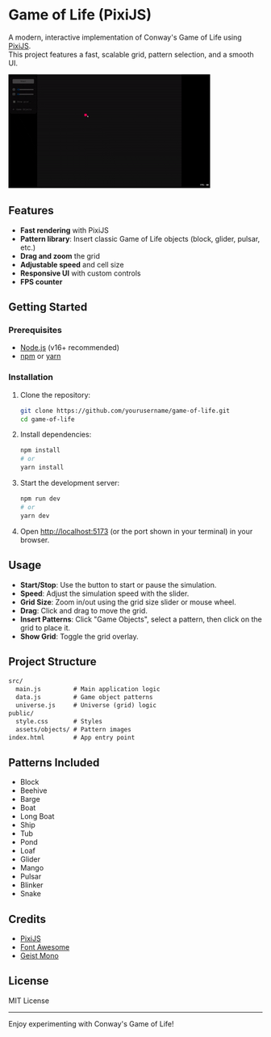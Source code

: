 # Game of Life (PixiJS)

A modern, interactive implementation of Conway's Game of Life using [PixiJS](https://pixijs.com/).  
This project features a fast, scalable grid, pattern selection, and a smooth UI.

![Game of Life Demo](public/demo.gif)

## Features

- **Fast rendering** with PixiJS
- **Pattern library**: Insert classic Game of Life objects (block, glider, pulsar, etc.)
- **Drag and zoom** the grid
- **Adjustable speed** and cell size
- **Responsive UI** with custom controls
- **FPS counter**

## Getting Started

### Prerequisites

- [Node.js](https://nodejs.org/) (v16+ recommended)
- [npm](https://www.npmjs.com/) or [yarn](https://yarnpkg.com/)

### Installation

1. Clone the repository:
    ```sh
    git clone https://github.com/yourusername/game-of-life.git
    cd game-of-life
    ```

2. Install dependencies:
    ```sh
    npm install
    # or
    yarn install
    ```

3. Start the development server:
    ```sh
    npm run dev
    # or
    yarn dev
    ```

4. Open [http://localhost:5173](http://localhost:5173) (or the port shown in your terminal) in your browser.

## Usage

- **Start/Stop**: Use the button to start or pause the simulation.
- **Speed**: Adjust the simulation speed with the slider.
- **Grid Size**: Zoom in/out using the grid size slider or mouse wheel.
- **Drag**: Click and drag to move the grid.
- **Insert Patterns**: Click "Game Objects", select a pattern, then click on the grid to place it.
- **Show Grid**: Toggle the grid overlay.

## Project Structure

```
src/
  main.js         # Main application logic
  data.js         # Game object patterns
  universe.js     # Universe (grid) logic
public/
  style.css       # Styles
  assets/objects/ # Pattern images
index.html        # App entry point
```

## Patterns Included

- Block
- Beehive
- Barge
- Boat
- Long Boat
- Ship
- Tub
- Pond
- Loaf
- Glider
- Mango
- Pulsar
- Blinker
- Snake

## Credits

- [PixiJS](https://pixijs.com/)
- [Font Awesome](https://fontawesome.com/)
- [Geist Mono](https://vercel.com/font)

## License

MIT License

---
Enjoy experimenting with Conway's Game of Life!